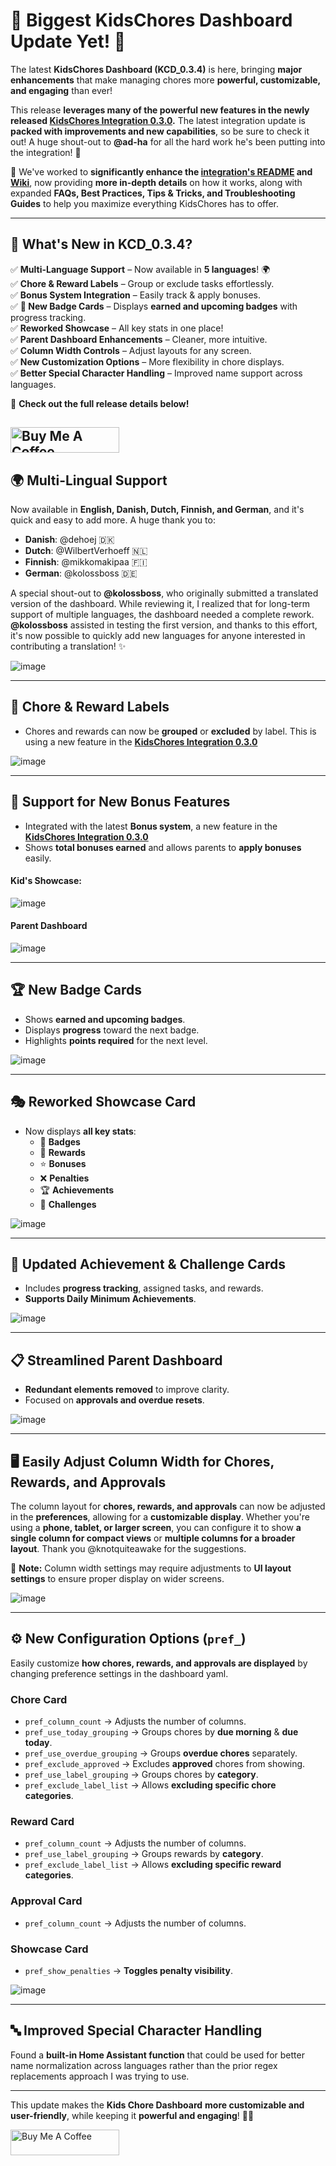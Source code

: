 # 🎉 **Biggest KidsChores Dashboard Update Yet!** 🚀  

The latest **KidsChores Dashboard (KCD_0.3.4)** is here, bringing **major enhancements** that make managing chores more **powerful, customizable, and engaging** than ever!  

This release **leverages many of the powerful new features in the newly released [KidsChores Integration 0.3.0](https://github.com/ad-ha/kidschores-ha).** The latest integration update is **packed with improvements and new capabilities**, so be sure to check it out!  A huge shout-out to **@ad-ha** for all the hard work he's been putting into the integration! 🙌

📖 We've worked to **significantly enhance the [integration's README](https://github.com/ad-ha/kidschores-ha) and [Wiki](https://github.com/ad-ha/kidschores-ha/wiki)**, now providing **more in-depth details** on how it works, along with expanded **FAQs, Best Practices, Tips & Tricks, and Troubleshooting Guides** to help you maximize everything KidsChores has to offer.  

---

## 🚀 **What's New in KCD_0.3.4?**  

✅ **Multi-Language Support** – Now available in **5 languages**! 🌍  
✅ **Chore & Reward Labels** – Group or exclude tasks effortlessly.  
✅ **Bonus System Integration** – Easily track & apply bonuses.  
✅ **🏅 New Badge Cards** – Displays **earned and upcoming badges** with progress tracking.  
✅ **Reworked Showcase** – All key stats in one place!  
✅ **Parent Dashboard Enhancements** – Cleaner, more intuitive.  
✅ **Column Width Controls** – Adjust layouts for any screen.  
✅ **New Customization Options** – More flexibility in chore displays.  
✅ **Better Special Character Handling** – Improved name support across languages.  

📖 **Check out the full release details below!**  

<a href="https://www.buymeacoffee.com/shillingcll" target="_blank"><img src="https://cdn.buymeacoffee.com/buttons/default-orange.png" alt="Buy Me A Coffee" height="41" width="174"></a>
---

## 🌍 Multi-Lingual Support
Now available in **English, Danish, Dutch, Finnish, and German**, and it's quick and easy to add more. A huge thank you to:
- **Danish**: @dehoej 🇩🇰  
- **Dutch**: @WilbertVerhoeff 🇳🇱  
- **Finnish**: @mikkomakipaa 🇫🇮  
- **German**: @kolossboss 🇩🇪  

A special shout-out to **@kolossboss**, who originally submitted a translated version of the dashboard. While reviewing it, I realized that for long-term support of multiple languages, the dashboard needed a complete rework. **@kolossboss** assisted in testing the first version, and thanks to this effort, it's now possible to quickly add new languages for anyone interested in contributing a translation! ✨

![image](https://github.com/user-attachments/assets/db4467a8-05a6-4db5-8028-93448be9fe1a)

---

## 📌 **Chore & Reward Labels**
- Chores and rewards can now be **grouped** or **excluded** by label.  This is using a new feature in the **[KidsChores Integration 0.3.0](https://github.com/ad-ha/kidschores-ha)**

![image](https://github.com/user-attachments/assets/dda5c0ed-f5cd-4404-bce7-9530b104d2a9)

---

## 🎯 **Support for New Bonus Features**
- Integrated with the latest **Bonus system**, a new feature in the **[KidsChores Integration 0.3.0](https://github.com/ad-ha/kidschores-ha)**
- Shows **total bonuses earned** and allows parents to **apply bonuses** easily.

#### Kid's Showcase:
![image](https://github.com/user-attachments/assets/6adc7c2c-50ad-4601-8ad4-11bec5fa39f3)

#### Parent Dashboard
![image](https://github.com/user-attachments/assets/f25db660-05fb-4d0b-a0c0-73ceb11703fd)

---

## 🏆 **New Badge Cards**
- Shows **earned and upcoming badges**.
- Displays **progress** toward the next badge.
- Highlights **points required** for the next level.

![image](https://github.com/user-attachments/assets/d4cb8ea4-a407-41be-af64-4750d0dbe24b)

---

## 🎭 **Reworked Showcase Card**
- Now displays **all key stats**:
  - 🏅 **Badges**
  - 🎁 **Rewards**
  - ⭐ **Bonuses**
  - ❌ **Penalties**
  - 🏆 **Achievements**
  - 🏁 **Challenges**

![image](https://github.com/user-attachments/assets/f1ac0c6a-1dc1-4b23-a21a-83d9adabb15b)


---

## 🏅 **Updated Achievement & Challenge Cards**
- Includes **progress tracking**, assigned tasks, and rewards.
- **Supports Daily Minimum Achievements**.

![image](https://github.com/user-attachments/assets/026b6b4c-963a-4d47-abf8-c79097fdadc7)

---

## 📋 **Streamlined Parent Dashboard**
- **Redundant elements removed** to improve clarity.
- Focused on **approvals and overdue resets**.

![image](https://github.com/user-attachments/assets/d24d5cb6-b530-40c3-bc87-c936d6f68836)

---

## 🖥️ **Easily Adjust Column Width for Chores, Rewards, and Approvals**  

The column layout for **chores, rewards, and approvals** can now be adjusted in the **preferences**, allowing for a **customizable display**. Whether you're using a **phone, tablet, or larger screen**, you can configure it to show **a single column for compact views** or **multiple columns for a broader layout**.  Thank you @knotquiteawake for the suggestions.

📌 **Note:** Column width settings may require adjustments to **UI layout settings** to ensure proper display on wider screens.  

![image](https://github.com/user-attachments/assets/d0449400-207d-4b4d-8cf1-f9f76c6aa9b8)

---

## ⚙️ **New Configuration Options (`pref_`)**
Easily customize **how chores, rewards, and approvals are displayed** by changing preference settings in the dashboard yaml.

### **Chore Card**
- `pref_column_count` → Adjusts the number of columns.
- `pref_use_today_grouping` → Groups chores by **due morning** & **due today**.
- `pref_use_overdue_grouping` → Groups **overdue chores** separately.
- `pref_exclude_approved` → Excludes **approved** chores from showing.
- `pref_use_label_grouping` → Groups chores by **category**.
- `pref_exclude_label_list` → Allows **excluding specific chore categories**.

### **Reward Card**
- `pref_column_count` → Adjusts the number of columns.
- `pref_use_label_grouping` → Groups rewards by **category**.
- `pref_exclude_label_list` → Allows **excluding specific reward categories**.

### **Approval Card**
- `pref_column_count` → Adjusts the number of columns.

### **Showcase Card**
- `pref_show_penalties` → **Toggles penalty visibility**.

![image](https://github.com/user-attachments/assets/5561d523-a259-434e-ad09-33d030be02f1)

---
## 🔤 Improved Special Character Handling
Found a **built-in Home Assistant function** that could be used for better name normalization across languages rather than the prior regex replacements approach I was trying to use.

---

This update makes the **Kids Chore Dashboard** **more customizable and user-friendly**, while keeping it **powerful and engaging**! 🚀😊

<a href="https://www.buymeacoffee.com/shillingcll" target="_blank"><img src="https://cdn.buymeacoffee.com/buttons/default-orange.png" alt="Buy Me A Coffee" height="41" width="174"></a>

